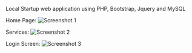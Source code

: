 Local Startup web application using PHP, Bootstrap, Jquery and MySQL

Home Page:
![Screenshot 1](https://github.com/tounkaradiagui/Doumbia_Electronic_Services/assets/101643951/a9e7eb88-55c2-4513-8348-75bccf162944)

Services:
![Screenshot 2](https://github.com/tounkaradiagui/Doumbia_Electronic_Services/assets/101643951/a5fdb1af-e249-4120-abf0-06f3ed2f38a5)

Login Screen:
![Screenshot 3](https://github.com/tounkaradiagui/Doumbia_Electronic_Services/assets/101643951/47e170e7-a856-44a0-879d-4324dad8df13)
